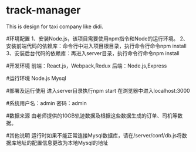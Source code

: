 ﻿# track-manager
This is design for taxi company like didi.

#环境配置
1、安装Node.js，该项目需要使用npm指令和Node的运行环境。
2、安装前端代码的依赖库：命令行中进入项目根目录，执行命令行命令npm install
3、安装后台代码的依赖库：再进入server目录，执行命令行命令npm install

#开发环境
前端：React.js，Webpack,Redux
后端：Node.js,Express

#运行环境
Node.js
Mysql

#部署及运行使用
进入server目录执行npm start
在浏览器中进入localhost:3000

#系统用户名：admin 密码：admin

#数据来源
由老师提供的10GB轨迹数据及根据这些数据生成的订单、司机等数据。


#其他说明
运行时如果不能正常连接Mysql数据库，请在/server/conf/db.js将数据库地址的配置信息更改为本地Mysql的地址



